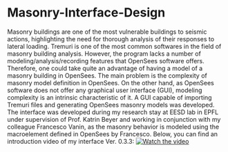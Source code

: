 # Masonry-Interface-Design
Masonry buildings are one of the most vulnerable buildings to seismic actions, highlighting the need for thorough analysis of their responses to lateral loading. Tremuri is one of the most common softwares in the field of masonry building analysis. However, the program lacks a number of modeling/analysis/recording features that OpenSees software offers. Therefore, one could take quite an advantage of having a model of a masonry building in OpenSees. The main problem is the complexity of masonry model definition in OpenSees. On the other hand, as OpenSees software does not offer any graphical user interface (GUI), modeling complexity is an intrinsic characteristic of it. A GUI capable of importing Tremuri files and generating OpenSees masonry models was developed. The interface was developed during my research stay at EESD lab in EPFL under supervision of Prof. Katrin Beyer and working in conjunction with my colleague Francesco Vanin, as the masonry behavior is modeled using the macroelement defined in OpenSees by Francesco.
Below, you can find an introduction video of my interface Ver. 0.3.3:
[![Watch the video](https://i.imgur.com/vKb2F1B.png)](https://youtu.be/f0Ujk_reEgY)
